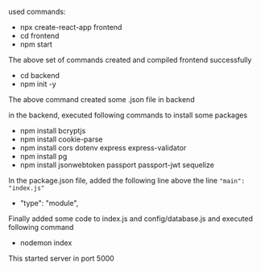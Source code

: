 used commands:

- npx create-react-app frontend
- cd frontend
- npm start

The above set of commands created and compiled frontend successfully


- cd backend
- npm init -y

The above command created some .json file in backend

in the backend, executed following commands to install some packages

- npm install bcryptjs
- npm install cookie-parse
- npm install cors dotenv express express-validator
- npm install pg
- npm install jsonwebtoken passport passport-jwt sequelize

In the package.json file, added the following line above the line `"main": "index.js"`
- "type": "module",

Finally added some code to index.js and config/database.js and executed following command
- nodemon index

This started server in port 5000
